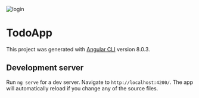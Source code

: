 
![login](https://i.ibb.co/Qk9Q3Jc/Ek-A-klama-2019-07-01-000305.png)


# TodoApp

This project was generated with [Angular CLI](https://github.com/angular/angular-cli) version 8.0.3.

## Development server

Run `ng serve` for a dev server. Navigate to `http://localhost:4200/`. The app will automatically reload if you change any of the source files.



